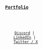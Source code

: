 <code>
<div>
    <h3 align="center"><a href="https://guibdbello.github.io">Portfolio</a></h3>
    <p align="center">
        <a href="https://discord.gg/.guibdbello" target="blank">Discord</a> | 
        <a href="https://linkedin.com/in/guibdbello" target="blank">LinkedIn</a> | 
        <a href="https://x.com/guibdbello" target="blank">Twitter / X</a>
    </p>
</div>
</code>